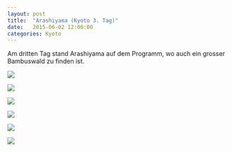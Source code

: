 ```yaml
---
layout: post
title:  "Arashiyama (Kyoto 3. Tag)"
date:   2015-06-02 12:00:00
categories: Kyoto
---
```


Am dritten Tag stand Arashiyama auf dem Programm, wo auch ein grosser Bambuswald zu finden ist.

![](/japan2015/content/images/2015/06/image-28.jpg)

![](/japan2015/content/images/2015/06/image-29.jpg)

![](/japan2015/content/images/2015/06/image-31.jpg)

![](/japan2015/content/images/2015/06/image-32.jpg)

![](/japan2015/content/images/2015/06/image-34.jpg)

![](/japan2015/content/images/2015/06/image-35.jpg)
